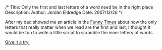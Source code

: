 /*
Title: Only the first and last letters of a word need be in the right place
Description:
Author: Jordan Eldredge
Date: 2007/12/26
*/

After my dad showed me an article in the [Funny
Times](http://www.funnytimes.com/) about how the only letters that really
matter when we read are the first and last, I thought it would be fun to write
a little script to scramble the inner letters of words.

[Give it a try.](http://jordaneldredge.com/projects/garble-text/)
